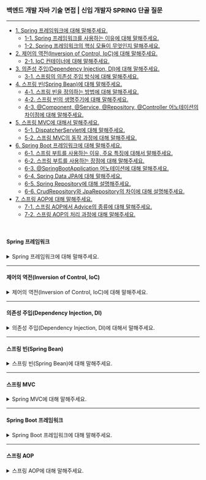 ### 백엔드 개발 자바 기술 면접 | 신입 개발자 SPRING 단골 질문

---

- [1. Spring 프레임워크에 대해 말해주세요.](#spring-프레임워크)
    - [1-1. Spring 프레임워크를 사용하는 이유에 대해 말해주세요.]()
    - [1-2. Spring 프레임워크의 핵심 모듈이 무엇인지 말해주세요.]()
- [2. 제어의 역전(Inversion of Control, IoC)에 대해 말해주세요.](#제어의-역전inversion-of-control-ioc)
    - [2-1. IoC 컨테이너에 대해 말해주세요.]()
- [3. 의존성 주입(Dependency Injection, DI)에 대해 말해주세요.](#의존성-주입dependency-injection-di)
    - [3-1. 스프링의 의존성 주입 방식에 대해 말해주세요.]()
- [4. 스프링 빈(Spring Bean)에 대해 말해주세요.](#스프링-빈spring-bean)
    - [4-1. 스프링 빈을 정의하는 방법에 대해 말해주세요.]()
    - [4-2. 스프링 빈의 생명주기에 대해 말해주세요.]()
    - [4-3. @Component, @Service, @Repository, @Controller 어노테이션의 차이점에 대해 말해주세요.]()
- [5. 스프링 MVC에 대해서 말해주세요.](#스프링-mvc)
    - [5-1. DispatcherServlet에 대해 말해주세요.]()
    - [5-2. 스프링 MVC의 동작 과정에 대해 말해주세요.]()
- [6. Spring Boot 프레임워크에 대해 말해주세요.](#spring-boot-프레임워크)
    - [6-1. 스프링 부트를 사용하는 이유, 주요 특징에 대해서 말해주세요.]()
    - [6-2. 스프링 부트를 사용하는 장점에 대해 말해주세요.]()
    - [6-3. @SpringBootApplication 어노테이션에 대해 말해주세요.]()
    - [6-4. Spring Data JPA에 대해 말해주세요.]()
    - [6-5. Spring Repository에 대해 설명해주세요.]()
    - [6-6. CrudRepository와 JpaRepository의 차이에 대해 설명해주세요.]()
- [7. 스프링 AOP에 대해 말해주세요.](#스프링-aop)
    - [7-1. 스프링 AOP에서 Advice의 종류에 대해 말해주세요.]()
    - [7-2. 스프링 AOP의 처리 과정에 대해 말해주세요.]()

<br>

#### Spring 프레임워크

<details>
<summary>Spring 프레임워크에 대해 말해주세요.</summary>

- **자바 기반의 엔터프라이즈 애플리케이션을 개발하기 위한 강력한 프레임워크**이다.
- IoC, DI, AOP 등 **다양한 기능을 제공**하여 개발자가 더 쉽게 유지보수 가능한 애플리케이션을 만들도록 돕는다.
    - 스프링은 특히 웹 애플리케이션, RESTful 서비스, 배치 처리 등 다양한 용도로 사용된다.

<details>
<summary>⁉️ Spring 프레임워크를 사용하는 이유에 대해 말해주세요.</summary>

- **IoC 및 DI**를 사용한 객체 관리의 수월함과 코드의 결합도가 감소한다.
- **모듈화 및 재사용성**으로 필요한 기능만 선택하여 사용할 수 있는 유연성이 있다.
- **AOP**를 사용하여 코드의 중복을 줄이고 가독성을 향상시킨다.
- 웹 애플리케이션 구축을 위해 **스프링 MVC 프레임워크**를 지원한다.
- Hibernate, JPA, EJB 등 다양한 기술과 쉽게 **통합**된다.

</details>

<br>

<details>
<summary>⁉️ Spring 프레임워크의 핵심 모듈이 무엇인지 말해주세요.</summary>

1. **Spring Core**: 제어의 역전(IoC)과 의존성 주입(DI) 기능을 제공한다.
2. **Spring AOP**: 관점 지향 프로그래밍을 제공한다.
3. **Spring ORM**: Hibernate, JPA 등 ORM 프레임워크와의 통합을 제공한다.
4. **Spring DAO**: 데이터베이스 상호작용을 간소화하는 JDBC 추상화 계층을 제공한다.
5. **Spring Context**: 스프링 애플리케이션에 대한 컨텍스트 정보를 제공한다.
6. **Spring Web**: 웹 지향 통합 기능을 제공한다.
7. **Spring MVC**: Model-View-Controller 아키텍처 및 구성 요소를 제공한다.

</details>

</details>

---

#### 제어의 역전(Inversion of Control, IoC)

<details>
<summary>제어의 역전(Inversion of Control, IoC)에 대해 말해주세요.</summary>

- 객체의 생성과 생명 주기를 외부에서 관리하는 원칙이다.
- 이에 개발자는 객체의 구현에 집중하고, IoC를 통해 객체의 관리와 의존성 주입을 외부에 맡긴다.

> 일반적으로 객체가 자신의 의존성을 스스로 생성하는 것과 반대되는 개념이다.

<details>
<summary>⁉️ IoC 컨테이너에 대해 말해주세요.</summary>

- IoC 원칙을 구현하는 스프링 프레임워크의 핵심 컴포넌트이다.
- 스프링 빈(Bean)의 생성, 의존성 주입, 생명 주기 관리 등을 담당한다.
- 스프링의 ApplicationContext와 BeanFactory가 대표적인 IoC 컨테이너이다.

> IoC 원칙을 실제로 구현하는 구체적인 시스템이나 도구이다. IoC를 적용하여 객체를 관리하는 역할을 한다.

</details>

</details>

---

#### 의존성 주입(Dependency Injection, DI)

<details>
<summary>의존성 주입(Dependency Injection, DI)에 대해서 말해주세요.</summary>

- 의존성 주입은 **객체 간의 의존성을 외부에서 주입해주는 기법**이다.
- 이를 통해 **느슨한 결합 코드를 작성**할 수 있으며, 테스트 용이성을 높일 수 있다.

<details>
<summary>⁉️ 스프링의 의존성 주입 방식에 대해 말해주세요.</summary>

- **생성자 주입(Constructor Injection)**: 의존성을 클래스의 생성자를 통해 주입하는 방식이다.
- **세터 주입(Setter Injection)**: 클래스의 세터 메서드를 통해 의존성을 주입하는 방식이다.
- **필드 주입(Field Injection)**: 클래스의 필드에 직접 의존성을 주입하는 방식이다.

> 생성자 주입 방식이 가장 권장되는 방법으로, 필수적인 의존성을 명시적으로 제공하며 불변성을 제공한다.

</details>

</details>

---

#### 스프링 빈(Spring Bean)

<details>
<summary>스프링 빈(Spring Bean)에 대해 말해주세요.</summary>

- 스프링 빈은 **IoC 컨테이너에 의해 인스턴스화되며, 생성 및 관리되는 객체**이다.
- 스프링 빈은 스프링 애플리케이션의 구성 요소이며, 스프링 설정 파일에 정의되거나 @Componet, @Service 등의 어노테이션으로 표시된다.

<details>
<summary>⁉️ 스프링 빈을 정의하는 방법에 대해 말해주세요.</summary>

- **스프링 빈 정의: XML 설정 방식**

```xml
<!-- 예시: 스프링 빈 설정
<beans xmlns="http://www.springframework.org/schema/beans"
       xmlns:xsi="http://www.w3.org/2001/XMLSchema-instance"
       xsi:schemaLocation="http://www.springframework.org/schema/beans 
       http://www.springframework.org/schema/beans/spring-beans.xsd">

  <bean id="myService" class="com.example.MyService"/>
</beans> 
-->
```

- **스프링 빈 정의: 자바 기반 설정 방식**

```java

@Configuration
public class AppConfig {

	@Bean
	public MyBean myBean() {
		return new MyBean();
	}
}
```

- **스프링 빈 정의: 자바 어노테이션 설정 방식**

```java

@Component
public class MyBean {
}
```

</details>

<br>

<details>
<summary>⁉️ 스프링 빈의 생명주기에 대해 말해주세요.</summary>

- **빈 생성(Instantiation)**: 스프링 IoC 컨테이너는 빈의 정의를 바탕으로 빈 객체를 생성한다. 이 단계에서 기본 생성자가 호출된다.
- **의존성 주입(Dependency Injection)**: 빈이 생성된 후, IoC 컨테이너는 해당 빈의 의존성을 주입한다. 이 과정은 생성자, 세터, 필드 주입 등의 방식으로 이루어질 수 있다.
- **초기화(Initialization)**: 빈이 의존성을 주입받은 후, 초기화 과정이 시작된다. @PostConstruct, init-method 속성
- **사용(Usage)**: 빈이 생성되고 초기화된 후, 애플리케이션에서 사용된다. 이 시점에서 빈은 의존성을 가지고 있으며, 필요한 작업을 수행한다.
- **소멸(Destruction)**: 애플리케이션이 종료되거나 빈이 더 이상 필요하지 않을 때, 빈의 소멸 과정이 시작된다. @PreDestroy, destroy-method 속성

> IoC 컨테이너는 스프링 빈의 생명 주기인 빈 생성 -> 의존성 주입 -> 초기화 -> 사용 -> 소멸 과정을 관리하여 빈의 생명 주기를 효율적으로 처리한다.

</details>

<br>

<details>
<summary>⁉️ @Component, @Service, @Repository, @Controller 어노테이션의 차이점에 대해 말해주세요.</summary>

- **@Componet**: 일반적인 스프링 빈을 정의할 때 사용한다. 특별한 역할이 없고, 특정한 목적에 맞지 않는 일반적인 컴포넌트를 나타낸다.
- **@Service**: 서비스 계층의 빈을 정의할 때 사용한다. 비즈니스 로직이 포함된 서비스 클래스를 나타내며, 주로 데이터 처리와 관련된 로직을 수행한다.
- **@Repository**: 데이터 접근 계층의 빈을 정의할 때 사용한다. 데이터베이스와의 상호작용을 처리하는 클래스에 사용된다.
- **@Controller**: 웹 애플리케이션의 컨트롤러를 정의할 때 사용한다. HTTP 요청을 처리하고, 사용자에게 응답을 반환하는 역할을 한다. 주로 MVC 패턴에서 사용된다.

</details>

</details>

---

#### 스프링 MVC

<details>
<summary>Spring MVC에 대해 말해주세요.</summary>

- 스프링 프레임워크의 웹 애플리케이션 개발을 위한 모듈로, MVC(Model-View-Controller) 디자인 패턴을 기반으로 한다.
- 애플리케이션의 비즈니스 로직, 사용자 인터페이스, 입력 처리 등을 분리하여 개발의 효율성과 유지보수성을 보여준다.

> 웹 애플리케이션을 구조적으로 개발할 수 있도록 도와주는 프레임워크로, 클라이언트 요청을 처리하고, 비즈니스 로직과 사용자 인터페이스를 효과적으로 분리한다.

<details>
<summary>⁉️ DispatcherServlet에 대해 말해주세요.</summary>

- 스프링 MVC의 핵심 구성 요소로, 클라이언트의 요청을 처리하는 **프론트 컨트롤러** 역할을 한다.
- 다양한 핸들러, 인터셉터, 뷰 리졸버 등을 설정할 수 있고, 스프링의 IoC 컨트롤러와 통합되어 의존성 주입을 통해 객체를 관리할 수 있다.

> 클라이언트 요청을 처리하는 핵심 컴포넌트로, 요청을 수신하고 적절한 컨트롤러로 전달하며, 최종적으로 클라이언트에게 응답을 반환하는 역할을 한다.

</details>

<details>
<summary>⁉️ 스프링 MVC의 동작 과정에 대해 말해주세요.</summary>

- 클라이언트 요청을 받고, 요청을 적절한 핸들러(컨트롤러)로 전달한다.
- 요청 URL에 따라 적절한 컨트롤러를 찾아 호출한다.
- 컨트롤러는 서비스 레이어를 호출하여 비즈니스 로직을 처리한다.
- 서비스로부터 받은 데이터를 모델에 담아 뷰로 전달한다.
- 뷰를 결정하고 렌더링을 지시한다.

> DispatcherServlet -> Handler Mapping -> Bussiness Logic -> Model -> ViewResolver

</details>

</details>

---

#### Spring Boot 프레임워크

<details>
<summary>Spring Boot 프레임워크에 대해 말해주세요.</summary>

- 스프링 프레임워크의 기존 개발 방식의 문제와 한계를 극복하기 위해 다양한 기능을 제공한다.
- 많은 모듈을 추가하면 설정이 복잡해지는데, 이를 해결하기 위해 스프링 부트가 탄생하게 되었다.

<br>

- 스프링 부트는 스프링 프레임워크 위에 구축된 프로젝트로, 제품 단계의 애플리케이션 개발을 간소화한다.
- 임베디드 서버, 보안, 메트릭스, 외부화된 설정과 같은 다양한 비기능을 제공하여 개발자가 최소한의 설정으로 애플리케이션을 빠르게 구축할 수 있도록 돕는다.

> 스프링 프레임워크의 복잡성을 줄이고, 빠르고 효율적인 애플리케이션 개발을 가능하게 하는 강력한 도구이다.

<details>
<summary>⁉️ 스프링 부트를 사용하는 이유, 주요 특징에 대해서 말해주세요.</summary>

- **자동 구성, AutoConfiguration**
    - 필요한 라이브러리와 설정을 자동으로 감지하여 복잡한 설정 과정을 최소화한다.

- **스타터 의존성, Starter Dependency**
    - 다양한 기능을 쉽게 추가할 수 있도록 미리 정의된 스타터 의존성을 제공한다.

- **단독 실행, Standalone**
    - 내장된 웹 서버 Tomcat, Jetty 등을 포함하여 독립적으로 실행하고, 별도의 서버 설치 없이 JAR 파일로 실행할 수 있다.

- **프로덕션 준비, Production Ready**
    - 모니터링, 메트릭스, 설정 관리 등 프로덕션 환경에 필요한 기능을 내장해서 운영 환경에 적합한 애플리케이션을 쉽게 만들 수 있다.

- **스프링의 모든 기능 사용**
    - 스프링 프레임워크의 모든 기능을 사용할 수 있으며, 기존 스프링 생태계를 그대로 활용할 수 있다.

</details>

<br>

<details>
<summary>⁉️ 스프링 부트를 사용하는 장점에 대해 말해주세요.</summary>

- **빠른 개발**: 복잡한 설정 없이 빠르게 애플리케이션을 구축할 수 있어 개발 생산성이 높아진다.
- **유연성**: 다양한 스타터와 설정 옵션을 통해 필요한 기능만 선택적으로 사용할 수 있다.
- **모듈화**: 각 기능을 모듈화하여 관리할 수 있어 유지보수가 용이하다.
- **커뮤니티와 지원**: 스프링 생태계와 풍부한 자료와 커뮤니티 지원을 받을 수 있다.

</details>

<br>

<details>
<summary>⁉️ @SpringBootApplication 어노테이션에 대해 말해주세요.</summary>

- 스프링 부트 애플리케이션을 설정하기 위한 핵심 어노테이션으로, 세 가지 어노테이션의 조합으로 이루어져 있다.


- **@SpringBootConfiguration**: 스프링 부트 애플리케이션의 설정을 정의한다.
    - @Configuration 어노테이션을 포함하여 스프링의 설정 클래스로 작동한다.

- **@EnableAutoConfiguration**: 스프링 부트의 자동 설정 기능을 활성화한다.
    - 클래스 경로에 있는 라이브러리와 설정에 따라 스프링 애플리케이션의 구성을 자동으로 설정한다.

- **@ComponetScan**: 현재 패키지와 그 하위 패키지에서 스프링의 컴포넌트를 자동으로 검색한다.
    - 이는 @Component, @Service, @Repository, @Controller와 같은 어노테이션이 붙은 클래스를 찾아 스프링의 Application Context에 등록한다.

> 스프링 부트 프레임워크를 사용하면 기본적으로 많이 사용하는 것들을 자동으로 설정하는 어노테이션을 제공한다.

</details>

<br>

<details>
<summary>⁉️ Spring Data JPA에 대해 설명해주세요.</summary>

- 스프링 프레임워크, 데이터 액세스 계층 개발을 간소화하는 Spring Data의 한 부분이다.
- JPA(Java Persistence API)와 함께 사용해 데이터베이스와의 상호작용을 간편하게 처리하도록 도와주는 모듈이다.
- CRUD(CREATE, READ, UPDATE, DELETE) 작업을 쉽게 수행하며, ORM을 통해 데이터베이스와 자바 객체 간 변환을 자동으로 처리 및 반복 코드를 줄여준다.

</details>

<br>

<details>
<summary>⁉️ Spring Repository에 대해 설명해주세요.</summary>

- **데이터베이스와의 상호작용을 간소화**하고, 코드의 가독성을 높이며, 유지보수를 용이하게 한다.
- Repository 인터페이스를 정의하면 **스프링이 자동으로 구현체를 생성**하여, 복잡한 DAO 클래스를 작성할 필요가 없다.
- 메서드 이름 기반 쿼리를 통해 **자동으로 SQL 쿼리를 생성**하여 개발자의 생산성을 높인다.
- @Transactional 어노테이션을 사용하여 여러 데이터베이스 작업을 원자적으로 처리할 수 있다.
- JPA 외에도 MongoDB, Redis 등 다양한 데이터베이스와 데이터 소스를 지원하여 유연한 데이터 접근이 가능하다.
- 데이터베이스 관련 예외를 DataAccessException으로 변환하여 예외 처리를 간소화한다.

```java
@Repository
public interface MemberRepository extends JpaRepository<Member, Long> {
    List<Member> findByLastName(String lastName);
}
```

> Spring Repository는 데이터베이스와 상호작용하기 위한 CRUD 작업 및 쿼리 메서드를 제공하며, 데이터 액세스 기술에 대한 추상화이다.

</details>

<br>

<details>
<summary>⁉️ CrudRepository와 JpaRepository의 차이에 대해 설명해주세요.</summary>

- CrudRepository: 기본적인 CRUD(CREATE, READ, UPDATE, DELETE) 작업을 위한 메서드를 제공하는 인터페이스로 JPA에 의존하지 않는다.
- JpaRepository: CrudRepository를 상속받아 기본 CRUD 메서드를 포함하며, JPA 기반 애플리케이션에서 데이터베이스와의 상호작용을 효율적으로 처리하기 위한 인터페이스이다.

> 단순 CRUD 작업이 필요할 경우 CrudRepository를 사용하고, JPA 기능을 활용한 복잡한 데이터 처리가 필요할 경우 JpaRepository를 사용하면 좋다.

</details>

</details>

---

#### 스프링 AOP

<details>
<summary>스프링 AOP에 대해 말해주세요.</summary>

- 관점 지향 프로그래밍을 지원하여 **공통 관심사를 모듈화하여** 코드의 재사용성과 유지보수성을 향상시킨다.
- 관점 지향 프로그래밍은 **핵심 관심사와 공통 관심사를 분리**하여 프로그래밍하는 기술이다.

<details>
<summary>⁉️ 스프링 AOP에서 Advice의 종류에 대해 말해주세요.</summary>

- **@Before**: 비즈니스 로직이 실행되기 전에 실행된다.
- **@AfterReturning**: 비즈니스 로직이 정상적으로 끝난 후 결과를 받아서 실행된다.
- **@AfterThrowing**: 비즈니스 로직 실행 중 예외가 발생했을 때 실행된다.
- **@After**: 비즈니스 로직 실행 후, 성공 여부와 관계없이 항상 실행된다.
- **@Around**: 비즈니스 로직 실행 전후에 모두 실행된다.

</details>

<br>

<details>
<summary>⁉️ 스프링 AOP의 처리 과정에 대해 말해주세요.</summary>

- **빈 생성**: 스프링 컨테이너에서 빈 객체를 생성한다.
- **빈 후처리기**: 빈이 저장소에 등록되기 전에 후처리기에 전달되어 AOP 적용 여부를 결정한다.
- **Advisor 조회**: 모든 Advisor(Advice와 Pointcut을 포함하는 객체)를 조회한다.
- **프록시 생성**: 포인트컷과 메서드 조건이 매칭되면 프록시 객체를 생성한다.
- **빈 등록**: 프록시가 생성되지 않으면 원래 객체 그대로 빈 저장소에 등록한다.

```java
@Aspect
public class LoggingAspect {

    @Before("execution(* com.example.service.*.*(..))")
    public void logBefore(JoinPoint joinPoint) {
        System.out.println("Method called: " + joinPoint.getSignature().getName());
    }

    @AfterReturning(pointcut = "execution(* com.example.service.*.*(..))", returning = "result")
    public void logAfterReturning(JoinPoint joinPoint, Object result) {
        System.out.println("Method returned: " + joinPoint.getSignature().getName());
        System.out.println("Result: " + result);
    }
}
```

> 프록시 패턴을 사용하여 실제 객체에 대한 접근을 제어하며, 프록시가 실제 객체를 감싸 AOP 기능을 추가해 실제 메서드를 호출하여 성능 저하 없이 AOP를 적용할 수 있다.

</details>

</details>
